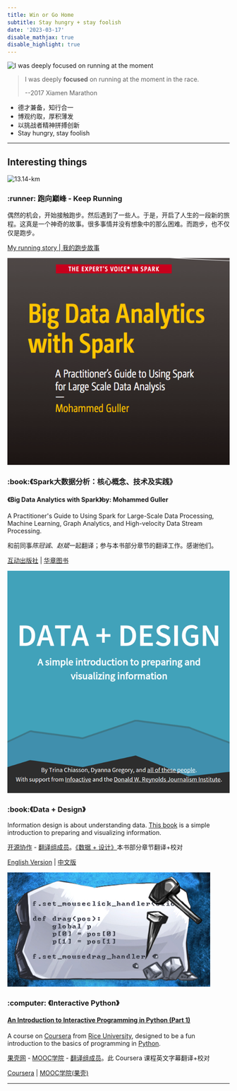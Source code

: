 ```yaml
---
title: Win or Go Home
subtitle: Stay hungry + stay foolish
date: '2023-03-17'
disable_mathjax: true
disable_highlight: true
---
```


<img class="show avatar fr r10" src="/images/2017-xiamen-marathon.jpg" title="I was deeply focused on running at the moment"/>

> I was deeply **focused** on running at the moment in the race.
>
> --2017 Xiamen Marathon

- 德才兼备，知行合一
- 博观约取，厚积薄发
- 以挑战者精神拼搏创新
- Stay hungry, stay foolish

---

## Interesting things

<div id="projects" class="container">
  <div class="thumbnail">
    <img class="show case" alt="13.14-km" title="2015-2-14 13:14 13.14km pace=5m20s" src="/images/when-i-was-running_Sharpness.jpeg">
    <div class="caption">
      <h3>:runner: 跑向巅峰 - Keep Running</h3>
      <p>偶然的机会，开始接触跑步。然后遇到了一些人。于是，开启了人生的一段新的旅程。这真是一个神奇的故事。很多事情并没有想象中的那么困难。而跑步，也不仅仅是跑步。</p>
      <p>
        <a href="/2019-07-14/why-i-run/" title="何时开始跑步，又为什么跑步？" class="btn btn-primary">My running story | 我的跑步故事</a>
        <!-- <a href="/fitness" title="更多关于跑步、健身的文章们" class="btn btn-default">More</a> -->
      </p>
    </div>
  </div>
  <div class="thumbnail">
    <img class="show case" alt="big-data-analytics-with-spark" src="/images/big-data-analytics-with-spark.png">
    <div class="caption">
      <h3>:book:《Spark大数据分析：核心概念、技术及实践》</h3>
      <p>
        <h4>《Big Data Analytics with Spark》by: Mohammed Guller</h4>
        A Practitioner's Guide to Using Spark for Large-Scale Data Processing, Machine Learning, Graph Analytics, and High-velocity Data Stream Processing.
      </p>
      <p>和前同事<em>陈冠诚</em>、<em>赵斌</em>一起翻译；参与本书部分章节的翻译工作。感谢他们。
      </p>
      <p>
        <a href="http://product.china-pub.com/5738047" title="《Spark大数据分析：核心概念、技术及实践》" class="btn btn-primary" target="_blank">互动出版社</a> |
        <a href="https://www.hzcourse.com/web/refbook/detail/7005/209" title="《Spark大数据分析：核心概念、技术及实践》" class="btn btn-primary" target="_blank">华章图书</a>
      </p>
    </div>
  </div>
  <div class="thumbnail">
    <img class="show case" alt="data+design-cover" src="/images/data+design-cover.png">
    <div class="caption">
      <h3>:book:《Data + Design》</h3>
      <p>Information design is about understanding data. <a href="https://github.com/infoactive/data-design" target="_blank">This book</a> is a simple introduction to preparing and visualizing information.
      </p>
      <p><a href="http://datadesigncn.github.io/" target="_blank">开源协作</a> - <a href="http://datadesigncn.github.io/acknowledgments01.html" target="_blank">翻译组成员</a>。<a href="http://datadesigncn.github.io/titlepage01.html" target="_blank">《数据 + 设计》</a>本书部分章节翻译+校对
      </p>
      <p>
        <a href="https://trinachi.github.io/data-design-builds/copyright-page01.html" title="《Data + Design》" class="btn btn-primary" target="_blank">English Version</a> |
        <a href="http://datadesigncn.github.io/titlepage01.html" title="《数据 + 设计》" class="btn btn-default" target="_blank">中文版</a>
      </p>
    </div>
  </div>
  <div class="thumbnail">
    <img class="show case" alt="interactive-py-course-cover" src="/images/interactive-py-course-cover.png">
    <div class="caption">
      <h3>:computer: 《Interactive Python》</h3>
      <p><h4><a href="https://www.coursera.org/course/interactivepython1" target="_blank" title="An Introduction to Interactive Programming in Python">An Introduction to Interactive Programming in Python (Part 1)</a></h4>
        A course on
        <a href="https://www.coursera.org/" target="_blank" title="Coursera - Free Online Courses From Top Universities.">Coursera</a> from <a href="https://www.rice.edu/" target="_blank" title="Coursera - Free Online Courses From Top Universities.">Rice University</a>, designed to be a fun introduction to the basics of programming in
        <a href="https://www.python.org/" target="_blank" title="Python programming language">Python</a>.
      </p>
      <p><a href="https://www.guokr.com/" target="_blank" title="果壳网 科技有意思">果壳网</a> - <a href="http://mooc.guokr.com/" target="_blank" title="MOOC学院 果壳网旗下慕课学习社区">MOOC学院</a> - <a href="http://www.guokr.com/blog/762401/" target="_blank" title="果壳 Python 字幕组翻译证书">翻译组成员</a>。此 Coursera 课程英文字幕翻译+校对
      </p>
      <p>
        <a href="https://www.coursera.org/course/interactivepython1" target="_blank" title="An Introduction to Interactive Programming in Python" class="btn btn-primary">Coursera</a> |
        <a href="http://mooc.guokr.com/course/395/An-Introduction-to-Interactive-Programming-in-Python%EF%BC%88part-1%EF%BC%89/" target="_blank" title="Python交互式编程导论" class="btn btn-default">MOOC学院(果壳)</a>
      </p>
    </div>
  </div>
</div>

---
